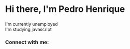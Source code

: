 <h1 align="left">Hi there, I'm Pedro Henrique</h1>

###
<p align="left">I'm currently unemployed<br>I'm studying javascript</p>

###
<p align="left"></p>

###
<h3 align="left">Connect with me:</h3>
